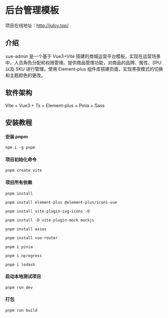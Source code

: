 # 后台管理模板

项目在线地址：http://julcy.top/

## 介绍

vue-admin 是一个基于 Vue3+Vite 搭建的商城运营平台模板，实现在运营场景中，人员角色分配和权限管理。提供商品管理功能，对商品的品牌、属性、SPU 以及 SKU 进行管理。使用 Element-plus 组件库搭建页面，实现黑夜模式的切换和主题颜色的更改。

## 软件架构

Vite + Vue3 + Ts + Element-plus + Pinia + Sass

## 安装教程

#### 安装 pnpm

```
npm i -g pnpm
```

#### 项目初始化命令

```
pnpm create vite
```

#### 项目所有依赖

```
pnpm install

pnpm install element-plus @element-plus/icons-vue

pnpm install vite-plugin-svg-icons -D

pnpm install -D vite-plugin-mock mockjs

pnpm install axios

pnpm install vue-router

pnpm i pinia

pnpm i nprogress

pnpm i lodash

```

#### 启动本地测试项目

```
pnpm run dev
```

#### 打包

```
pnpm run build
```

